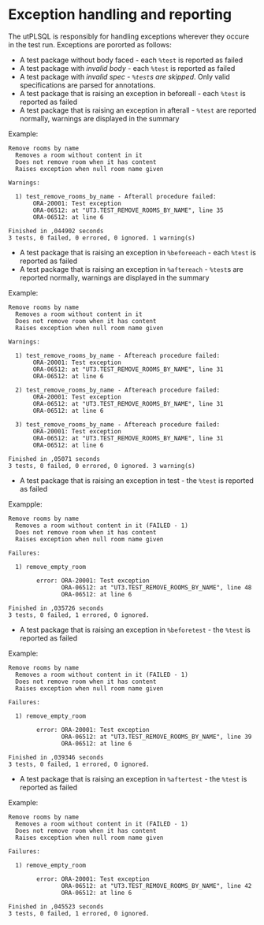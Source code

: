 # Exception handling and reporting

The utPLSQL is responsibly for handling exceptions wherever they occure in the test run. Exceptions are pororted as follows:

* A test package without body faced - each `%test` is reported as failed
* A test package with _invalid body_ - each `%test` is reported as failed
* A test package with _invalid spec_ - *`%test`s are skipped*. Only valid specifications are parsed for annotations.
* A test package that is raising an exception in beforeall - each `%test` is reported as failed
* A test package that is raising an exception in afterall - `%test` are reported normally, warnings are displayed in the summary

Example:
```
Remove rooms by name
  Removes a room without content in it
  Does not remove room when it has content
  Raises exception when null room name given
 
Warnings:
 
  1) test_remove_rooms_by_name - Afterall procedure failed: 
       ORA-20001: Test exception
       ORA-06512: at "UT3.TEST_REMOVE_ROOMS_BY_NAME", line 35
       ORA-06512: at line 6
 
Finished in ,044902 seconds
3 tests, 0 failed, 0 errored, 0 ignored. 1 warning(s)
```

* A test package that is raising an exception in `%beforeeach` - each `%test` is reported as failed
* A test package that is raising an exception in `%aftereach` - `%test`s are reported normally, warnings are displayed in the summary

Example:
```
Remove rooms by name
  Removes a room without content in it
  Does not remove room when it has content
  Raises exception when null room name given
 
Warnings:
 
  1) test_remove_rooms_by_name - Aftereach procedure failed:
       ORA-20001: Test exception
       ORA-06512: at "UT3.TEST_REMOVE_ROOMS_BY_NAME", line 31
       ORA-06512: at line 6
 
  2) test_remove_rooms_by_name - Aftereach procedure failed:
       ORA-20001: Test exception
       ORA-06512: at "UT3.TEST_REMOVE_ROOMS_BY_NAME", line 31
       ORA-06512: at line 6
 
  3) test_remove_rooms_by_name - Aftereach procedure failed:
       ORA-20001: Test exception
       ORA-06512: at "UT3.TEST_REMOVE_ROOMS_BY_NAME", line 31
       ORA-06512: at line 6
 
Finished in ,05071 seconds
3 tests, 0 failed, 0 errored, 0 ignored. 3 warning(s)
```

* A test package that is raising an exception in test - the `%test` is reported as failed

Exampple:
```
Remove rooms by name
  Removes a room without content in it (FAILED - 1)
  Does not remove room when it has content
  Raises exception when null room name given
 
Failures:
 
  1) remove_empty_room
        
        error: ORA-20001: Test exception
               ORA-06512: at "UT3.TEST_REMOVE_ROOMS_BY_NAME", line 48
               ORA-06512: at line 6
       
Finished in ,035726 seconds
3 tests, 0 failed, 1 errored, 0 ignored.
```

* A test package that is raising an exception in `%beforetest` - the `%test` is reported as failed

Example:
````
Remove rooms by name
  Removes a room without content in it (FAILED - 1)
  Does not remove room when it has content
  Raises exception when null room name given
 
Failures:
 
  1) remove_empty_room
        
        error: ORA-20001: Test exception
               ORA-06512: at "UT3.TEST_REMOVE_ROOMS_BY_NAME", line 39
               ORA-06512: at line 6
       
Finished in ,039346 seconds
3 tests, 0 failed, 1 errored, 0 ignored.
````

* A test package that is raising an exception in `%aftertest` - the `%test` is reported as failed

Example:
```
Remove rooms by name
  Removes a room without content in it (FAILED - 1)
  Does not remove room when it has content
  Raises exception when null room name given
 
Failures:
 
  1) remove_empty_room
        
        error: ORA-20001: Test exception
               ORA-06512: at "UT3.TEST_REMOVE_ROOMS_BY_NAME", line 42
               ORA-06512: at line 6
       
Finished in ,045523 seconds
3 tests, 0 failed, 1 errored, 0 ignored.
```
